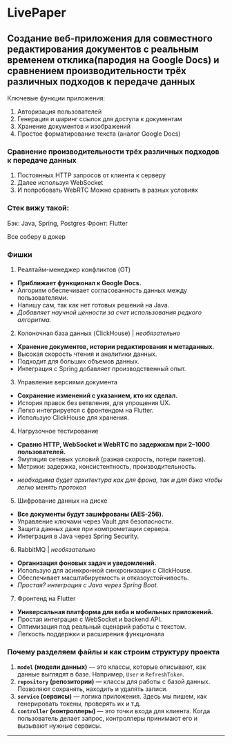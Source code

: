 # LivePaper
## Создание веб-приложения для совместного редактирования документов с реальным временем отклика(пародия на Google Docs) и сравнением производительности трёх различных подходов к передаче данных
Ключевые функции приложения:
1. Авторизация пользователей
2. Генерация и шаринг ссылок для доступа к документам
3. Хранение документов и изображений
4. Простое форматирование текста (аналог Google Docs)

### Сравнение производительности трёх различных подходов к передаче данных 
1. Постоянных HTTP запросов от клиента к серверу
2. Далее используя WebSocket
3. И попробовать WebRTC
Можно сравнить в разных условиях

### Стек вижу такой:
Бэк: Java, Spring, Postgres
Фронт: Flutter

Все соберу в докер

### Фишки

1. Реалтайм-менеджер конфликтов (OT)
- **Приближает функционал к Google Docs.**
- Алгоритм обеспечивает согласованность данных между пользователями.
- Напишу сам, так как нет готовых решений на Java.
- _Добавляет научной ценности за счет использования редкого алгоритма._

2. Колоночная база данных (ClickHouse) | _необязательно_
- **Хранение документов, истории редактирования и метаданных.**
- Высокая скорость чтения и аналитики данных.
- Подходит для больших объемов данных.
- Интеграция с Spring добавляет производственный опыт.

3. Управление версиями документа
- **Сохранение изменений с указанием, кто их сделал.** 
- История правок без ветвления, для упрощения UX. 
- Легко интегрируется с фронтендом на Flutter. 
- Использую ClickHouse для хранения.

4. Нагрузочное тестирование
- **Сравню HTTP, WebSocket и WebRTC по задержкам при 2–1000 пользователей.**
- Эмуляция сетевых условий (разная скорость, потери пакетов).
- Метрики: задержка, консистентность, производительность.
+ _необходима будет архитектура как для фрона, так и для бэка чтобы легко менять протокол_

5. Шифрование данных на диске
- **Все документы будут зашифрованы (AES-256).**
- Управление ключами через Vault для безопасности.
- Защита данных даже при компрометации сервера.
- Интеграция в Java через Spring Security.

6. RabbitMQ | _необязательно_
- **Организация фоновых задач и уведомлений.**
- Использую для асинхронной синхронизации с ClickHouse.
- Обеспечивает масштабируемость и отказоустойчивость.
- _Простая? интеграция с Java через Spring Boot._

7. Фронтенд на Flutter
- **Универсальная платформа для веба и мобильных приложений.**
- Простая интеграция с WebSocket и backend API.
- Оптимизация под реальный сценарий работы с текстом.
- Легкость поддержки и расширения функционала



### **Почему разделяем файлы и как строим структуру проекта**

1. **`model` (модели данных)** — это классы, которые описывают, как данные выглядят в базе. Например, `User` и `RefreshToken`.
2. **`repository` (репозитории)** — классы для работы с базой данных. Позволяют сохранять, находить и удалять записи.
3. **`service` (сервисы)** — логика приложения. Здесь мы пишем, как генерировать токены, проверять их и т.д.
4. **`controller` (контроллеры)** — это точки входа для клиента. Когда пользователь делает запрос, контроллеры принимают его и вызывают нужные сервисы.

---
